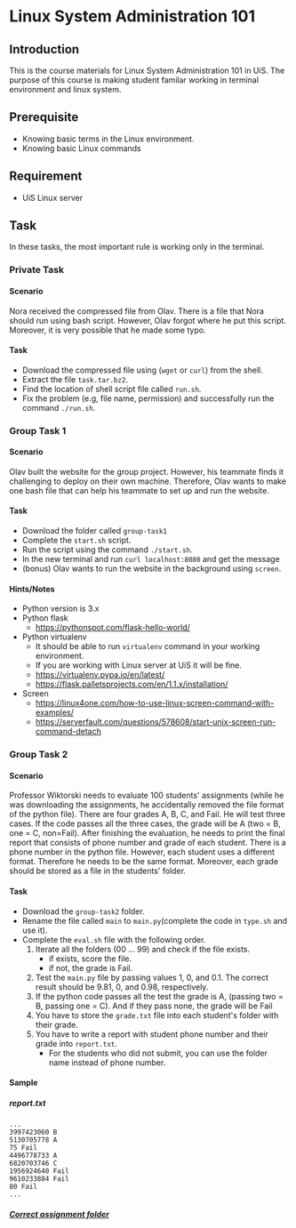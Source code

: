 # Linux System Administration 101

## Introduction
This is the course materials for Linux System Administration 101 in UiS. The purpose of this course is making student familar working in terminal environment and linux system.

## Prerequisite
- Knowing basic terms in the Linux environment.
- Knowing basic Linux commands

## Requirement
- UiS Linux server

## Task
In these tasks, the most important rule is working only in the terminal.

### Private Task
#### Scenario
Nora received the compressed file from Olav. There is a file that Nora should run using bash script.
However, Olav forgot where he put this script. Moreover, it is very possible that he made some typo.
#### Task
- Download the compressed file using (`wget` or `curl`) from the shell.
- Extract the file `task.tar.bz2`.
- Find the location of shell script file called `run.sh`.
- Fix the problem (e.g, file name, permission) and successfully run the command `./run.sh`.

### Group Task 1
#### Scenario
Olav built the website for the group project. However, his teammate finds it challenging to deploy on their own machine. Therefore, Olav wants to make one bash file that can help his teammate to set up and run the website.
#### Task
- Download the folder called `group-task1`
- Complete the `start.sh` script.
- Run the script using the command `./start.sh`.
- In the new terminal and run `curl localhost:8080` and get the message
- (bonus) Olav wants to run the website in the background using `screen`.

#### Hints/Notes
- Python version is 3.x
- Python flask
  - https://pythonspot.com/flask-hello-world/
- Python virtualenv
  - It should be able to run `virtualenv` command in your working environment.
  - If you are working with Linux server at UiS it will be fine.
  - https://virtualenv.pypa.io/en/latest/
  - https://flask.palletsprojects.com/en/1.1.x/installation/
- Screen
  - https://linux4one.com/how-to-use-linux-screen-command-with-examples/
  - https://serverfault.com/questions/578608/start-unix-screen-run-command-detach

### Group Task 2
#### Scenario
Professor Wiktorski needs to evaluate 100 students' assignments (while he was downloading the assignments, he accidentally removed the file format of the python file). There are four grades A, B, C, and Fail. He will test three cases. If the code passes all the three cases, the grade will be A (two = B, one = C, non=Fail). After finishing the evaluation, he needs to print the final report that consists of phone number and grade of each student. There is a phone number in the python file. However, each student uses a different format. Therefore he needs to be the same format. Moreover, each grade should be stored as a file in the students' folder.

#### Task
- Download the `group-task2` folder.
- Rename the file called `main` to `main.py`(complete the code in `type.sh` and use it).
- Complete the `eval.sh` file with the following order.
  1. Iterate all the folders (00 ... 99) and check if the file exists.
      - if exists, score the file.
      - if not, the grade is Fail.
  1. Test the `main.py` file by passing values 1, 0, and 0.1. The correct result should be 9.81, 0, and 0.98, respectively.
  1. If the python code passes all the test the grade is A, (passing two = B, passing one = C). And if they pass none, the grade will be Fail
  1. You have to store the `grade.txt` file into each student's folder with their grade.
  1. You have to write a report with student phone number and their grade into `report.txt`.
      - For the students who did not submit, you can use the folder name instead of phone number.


#### Sample
##### report.txt
```
...
3997423060 B
5130705778 A
75 Fail
4496778733 A
6820703746 C
1956924640 Fail
9610233884 Fail
80 Fail
...
```
##### [Correct assignment folder](https://github.com/uis-prepcourse-2019/sys-admin-101/tree/master/group-task2/00)
